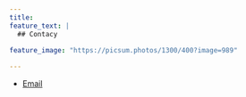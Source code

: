 ```yaml
---
title: 
feature_text: |
  ## Contacy
   
feature_image: "https://picsum.photos/1300/400?image=989"

---
```


- [Email](mailto:krishashok03@gmail.com)
